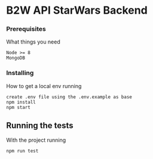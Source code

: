 # B2W API StarWars Backend

### Prerequisites

What things you need

```
Node >= 8
MongoDB 
```

### Installing

How to get a local env running

```
create .env file using the .env.example as base 
npm install
npm start
```

## Running the tests

With the project running 

```
npm run test
```
